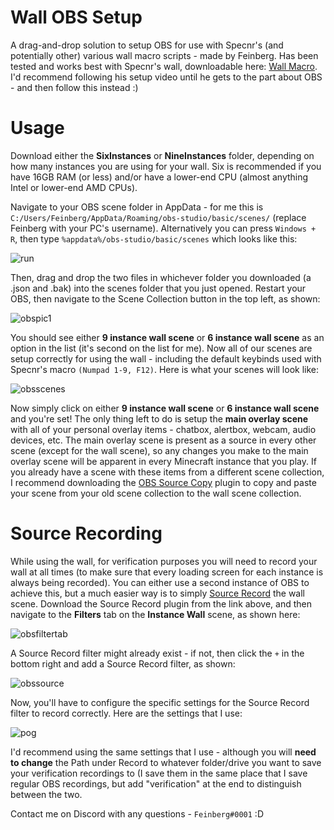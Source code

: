 # Wall OBS Setup

A drag-and-drop solution to setup OBS for use with Specnr's (and potentially other) various wall macro scripts - made by Feinberg. Has been tested and works best with Specnr's wall, downloadable here: [Wall Macro](https://github.com/Specnr/MultiResetWall). I'd recommend following his setup video until he gets to the part about OBS - and then follow this instead :)

# Usage

Download either the **SixInstances** or **NineInstances** folder, depending on how many instances you are using for your wall. Six is recommended if you have 16GB RAM (or less) and/or have a lower-end CPU (almost anything Intel or lower-end AMD CPUs).

Navigate to your OBS scene folder in AppData - for me this is `C:/Users/Feinberg/AppData/Roaming/obs-studio/basic/scenes/` (replace Feinberg with your PC's username). Alternatively you can press `Windows + R`, then type `%appdata%/obs-studio/basic/scenes` which looks like this: 

![run](https://user-images.githubusercontent.com/97056124/147978024-5c2560f4-96f2-4912-ad3f-fb9fed10b81e.png)

Then, drag and drop the two files in whichever folder you downloaded (a .json and .bak) into the scenes folder that you just opened. Restart your OBS, then navigate to the Scene Collection button in the top left, as shown: 

![obspic1](https://user-images.githubusercontent.com/97056124/147978847-41673bce-983b-46a9-8363-0c95db489e03.png)

You should see either **9 instance wall scene** or **6 instance wall scene** as an option in the list (it's second on the list for me). Now all of our scenes are setup correctly for using the wall - including the default keybinds used with Specnr's macro `(Numpad 1-9, F12)`. Here is what your scenes will look like: 

![obsscenes](https://user-images.githubusercontent.com/97056124/147979054-6ea510bc-1ce6-4409-bb51-0fc56a04420d.png)

Now simply click on either **9 instance wall scene** or **6 instance wall scene** and you're set! The only thing left to do is setup the **main overlay scene** with all of your personal overlay items - chatbox, alertbox, webcam, audio devices, etc. The main overlay scene is present as a source in every other scene (except for the wall scene), so any changes you make to the main overlay scene will be apparent in every Minecraft instance that you play. If you already have a scene with these items from a different scene collection, I recommend downloading the [OBS Source Copy](https://obsproject.com/forum/resources/source-copy.1261/) plugin to copy and paste your scene from your old scene collection to the wall scene collection.

# Source Recording

While using the wall, for verification purposes you will need to record your wall at all times (to make sure that every loading screen for each instance is always being recorded). You can either use a second instance of OBS to achieve this, but a much easier way is to simply [Source Record](https://obsproject.com/forum/resources/source-record.1285/) the wall scene. Download the Source Record plugin from the link above, and then navigate to the **Filters** tab on the **Instance Wall** scene, as shown here:


![obsfiltertab](https://user-images.githubusercontent.com/97056124/147979685-8fac8635-f211-4517-ab90-ad59005891fa.png)


A Source Record filter might already exist - if not, then click the `+` in the bottom right and add a Source Record filter, as shown: 

![obssource](https://user-images.githubusercontent.com/97056124/147979782-39ed5ab9-33b4-43cd-9188-a5b7284281b3.png)

Now, you'll have to configure the specific settings for the Source Record filter to record correctly. Here are the settings that I use: 

![pog](https://user-images.githubusercontent.com/97056124/147980966-8269d1af-a24f-46c8-b38a-378ad9be5a41.png) 

I'd recommend using the same settings that I use - although you will **need to change** the Path under Record to whatever folder/drive you want to save your verification recordings to (I save them in the same place that I save regular OBS recordings, but add "verification" at the end to distinguish between the two.

Contact me on Discord with any questions - `Feinberg#0001` :D

